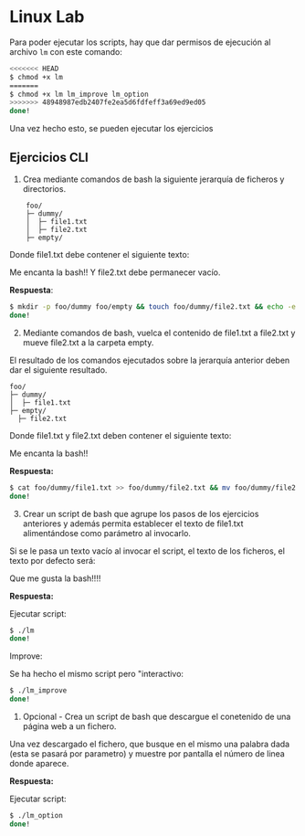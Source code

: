 # Linux Lab

Para poder ejecutar los scripts, hay que dar permisos de ejecución al archivo `lm` con este comando:

```bash
<<<<<<< HEAD
$ chmod +x lm
=======
$ chmod +x lm lm_improve lm_option
>>>>>>> 48948987edb2407fe2ea5d6fdfeff3a69ed9ed05
done!
```

Una vez hecho esto, se pueden ejecutar los ejercicios

## Ejercicios CLI

1. Crea mediante comandos de bash la siguiente jerarquía de ficheros y directorios.

```tree
    foo/
    ├─ dummy/
    │  ├─ file1.txt
    │  ├─ file2.txt
    ├─ empty/
```

Donde file1.txt debe contener el siguiente texto:

Me encanta la bash!!
Y file2.txt debe permanecer vacío.

**Respuesta**:

```bash
$ mkdir -p foo/dummy foo/empty && touch foo/dummy/file2.txt && echo -e 'Me encanta la bash!!' > foo/dummy/file1.txt
done!
```

2. Mediante comandos de bash, vuelca el contenido de file1.txt a file2.txt y mueve file2.txt a la carpeta empty.

El resultado de los comandos ejecutados sobre la jerarquía anterior deben dar el siguiente resultado.

```
foo/
├─ dummy/
│  ├─ file1.txt
├─ empty/
  ├─ file2.txt
```

Donde file1.txt y file2.txt deben contener el siguiente texto:

Me encanta la bash!!

**Respuesta:**

```bash
$ cat foo/dummy/file1.txt >> foo/dummy/file2.txt && mv foo/dummy/file2.txt foo/empty
done!
```

3. Crear un script de bash que agrupe los pasos de los ejercicios anteriores y además permita establecer el texto de file1.txt alimentándose como parámetro al invocarlo.

Si se le pasa un texto vacío al invocar el script, el texto de los ficheros, el texto por defecto será:

Que me gusta la bash!!!!

**Respuesta:**

Ejecutar script:

```bash
$ ./lm
done!
```

Improve:

Se ha hecho el mismo script pero "interactivo:

```bash
$ ./lm_improve
done!
```

1. Opcional - Crea un script de bash que descargue el conetenido de una página web a un fichero.

Una vez descargado el fichero, que busque en el mismo una palabra dada (esta se pasará por parametro) y muestre por pantalla el número de linea donde aparece.

**Respuesta:**

Ejecutar script:

```bash
$ ./lm_option
done!
```
